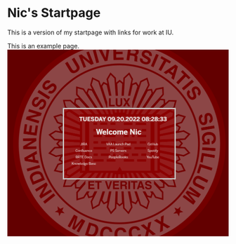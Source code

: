 # Nic's Startpage
This is a version of my startpage with links for work at IU.

This is an example page.
![Image not found](img/example.png)
